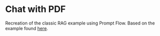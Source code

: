 # Chat with PDF

Recreation of the classic RAG example using Prompt Flow. Based on the example found [here](https://github.com/microsoft/promptflow/tree/main/examples/flows/chat/chat-with-pdf).